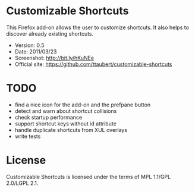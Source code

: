# Customizable Shortcuts

This Firefox add-on allows the user to customize shortcuts. It also helps to
discover already existing shortcuts.

- Version: 0.5
- Date: 2011/03/23
- Screenshot: <http://bit.ly/hKuNEe>
- Official site: <https://github.com/ttaubert/customizable-shortcuts>

# TODO

* find a nice icon for the add-on and the prefpane button
* detect and warn about shortcut collisions
* check startup performance
* support shortcut keys without id attribute
* handle duplicate shortcuts from XUL overlays
* write tests

# License

Customizable Shortcuts is licensed under the terms of MPL 1.1/GPL 2.0/LGPL 2.1.
